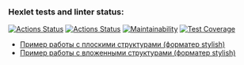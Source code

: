 ### Hexlet tests and linter status:
[![Actions Status](https://github.com/IldarNazipov/frontend-bootcamp-project-46/workflows/hexlet-check/badge.svg)](https://github.com/IldarNazipov/frontend-bootcamp-project-46/actions)
[![Actions Status](https://github.com/IldarNazipov/frontend-bootcamp-project-46/workflows/Node%20CI/badge.svg)](https://github.com/IldarNazipov/frontend-bootcamp-project-46/actions)
[![Maintainability](https://api.codeclimate.com/v1/badges/f5dbc4393657e4860705/maintainability)](https://codeclimate.com/github/IldarNazipov/frontend-bootcamp-project-46/maintainability)
[![Test Coverage](https://api.codeclimate.com/v1/badges/f5dbc4393657e4860705/test_coverage)](https://codeclimate.com/github/IldarNazipov/frontend-bootcamp-project-46/test_coverage)

* [Пример работы с плоскими структурами (форматер stylish)](https://asciinema.org/a/7hkwyG1GWWBrKHrQse6WlL7rE)
* [Пример работы с вложенными структурами (форматер stylish)](https://asciinema.org/a/mzWBBda0ZtzVjiVIyErqJhLne)